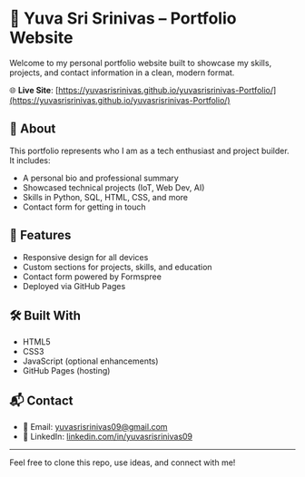 # 💼 Yuva Sri Srinivas – Portfolio Website

Welcome to my personal portfolio website built to showcase my skills, projects, and contact information in a clean, modern format.

🌐 **Live Site**: [https://yuvasrisrinivas.github.io/yuvasrisrinivas-Portfolio/](https://yuvasrisrinivas.github.io/yuvasrisrinivas-Portfolio/)

## 📄 About
This portfolio represents who I am as a tech enthusiast and project builder. It includes:
- A personal bio and professional summary
- Showcased technical projects (IoT, Web Dev, AI)
- Skills in Python, SQL, HTML, CSS, and more
- Contact form for getting in touch

## 🚀 Features
- Responsive design for all devices
- Custom sections for projects, skills, and education
- Contact form powered by Formspree
- Deployed via GitHub Pages

## 🛠️ Built With
- HTML5
- CSS3
- JavaScript (optional enhancements)
- GitHub Pages (hosting)

## 📬 Contact
- 📧 Email: yuvasrisrinivas09@gmail.com  
- 💼 LinkedIn: [linkedin.com/in/yuvasrisrinivas09](https://linkedin.com/in/yuvasrisrinivas09)

---

Feel free to clone this repo, use ideas, and connect with me!

